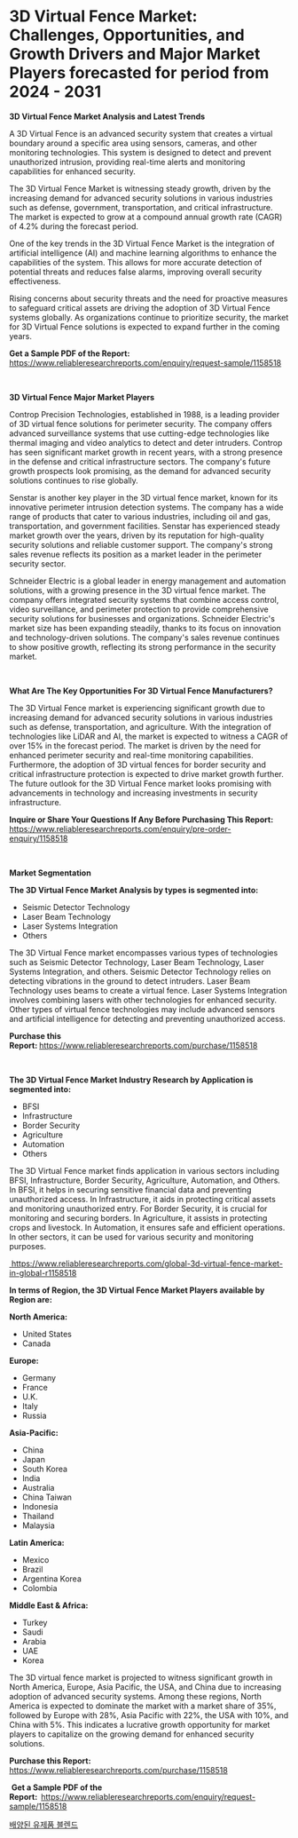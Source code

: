 <p><h1>3D Virtual Fence Market: Challenges, Opportunities, and Growth Drivers and Major Market Players forecasted for period from 2024 - 2031</h1></p><p><strong>3D Virtual Fence Market Analysis and Latest Trends</strong></p>
<p><p>A 3D Virtual Fence is an advanced security system that creates a virtual boundary around a specific area using sensors, cameras, and other monitoring technologies. This system is designed to detect and prevent unauthorized intrusion, providing real-time alerts and monitoring capabilities for enhanced security.</p><p>The 3D Virtual Fence Market is witnessing steady growth, driven by the increasing demand for advanced security solutions in various industries such as defense, government, transportation, and critical infrastructure. The market is expected to grow at a compound annual growth rate (CAGR) of 4.2% during the forecast period.</p><p>One of the key trends in the 3D Virtual Fence Market is the integration of artificial intelligence (AI) and machine learning algorithms to enhance the capabilities of the system. This allows for more accurate detection of potential threats and reduces false alarms, improving overall security effectiveness.</p><p>Rising concerns about security threats and the need for proactive measures to safeguard critical assets are driving the adoption of 3D Virtual Fence systems globally. As organizations continue to prioritize security, the market for 3D Virtual Fence solutions is expected to expand further in the coming years.</p></p>
<p><strong>Get a Sample PDF of the Report:&nbsp;</strong> <a href="https://www.reliableresearchreports.com/enquiry/request-sample/1158518">https://www.reliableresearchreports.com/enquiry/request-sample/1158518</a></p>
<p>&nbsp;</p>
<p><strong>3D Virtual Fence Major Market Players</strong></p>
<p><p>Controp Precision Technologies, established in 1988, is a leading provider of 3D virtual fence solutions for perimeter security. The company offers advanced surveillance systems that use cutting-edge technologies like thermal imaging and video analytics to detect and deter intruders. Controp has seen significant market growth in recent years, with a strong presence in the defense and critical infrastructure sectors. The company's future growth prospects look promising, as the demand for advanced security solutions continues to rise globally.</p><p>Senstar is another key player in the 3D virtual fence market, known for its innovative perimeter intrusion detection systems. The company has a wide range of products that cater to various industries, including oil and gas, transportation, and government facilities. Senstar has experienced steady market growth over the years, driven by its reputation for high-quality security solutions and reliable customer support. The company's strong sales revenue reflects its position as a market leader in the perimeter security sector.</p><p>Schneider Electric is a global leader in energy management and automation solutions, with a growing presence in the 3D virtual fence market. The company offers integrated security systems that combine access control, video surveillance, and perimeter protection to provide comprehensive security solutions for businesses and organizations. Schneider Electric's market size has been expanding steadily, thanks to its focus on innovation and technology-driven solutions. The company's sales revenue continues to show positive growth, reflecting its strong performance in the security market.</p></p>
<p>&nbsp;</p>
<p><strong>What Are The Key Opportunities For 3D Virtual Fence Manufacturers?</strong></p>
<p><p>The 3D Virtual Fence market is experiencing significant growth due to increasing demand for advanced security solutions in various industries such as defense, transportation, and agriculture. With the integration of technologies like LiDAR and AI, the market is expected to witness a CAGR of over 15% in the forecast period. The market is driven by the need for enhanced perimeter security and real-time monitoring capabilities. Furthermore, the adoption of 3D virtual fences for border security and critical infrastructure protection is expected to drive market growth further. The future outlook for the 3D Virtual Fence market looks promising with advancements in technology and increasing investments in security infrastructure.</p></p>
<p><strong>Inquire or Share Your Questions If Any Before Purchasing This Report:</strong> <a href="https://www.reliableresearchreports.com/enquiry/pre-order-enquiry/1158518">https://www.reliableresearchreports.com/enquiry/pre-order-enquiry/1158518</a></p>
<p>&nbsp;</p>
<p><strong>Market Segmentation</strong></p>
<p><strong>The 3D Virtual Fence Market Analysis by types is segmented into:</strong></p>
<p><ul><li>Seismic Detector Technology</li><li>Laser Beam Technology</li><li>Laser Systems Integration</li><li>Others</li></ul></p>
<p><p>The 3D Virtual Fence market encompasses various types of technologies such as Seismic Detector Technology, Laser Beam Technology, Laser Systems Integration, and others. Seismic Detector Technology relies on detecting vibrations in the ground to detect intruders. Laser Beam Technology uses beams to create a virtual fence. Laser Systems Integration involves combining lasers with other technologies for enhanced security. Other types of virtual fence technologies may include advanced sensors and artificial intelligence for detecting and preventing unauthorized access.</p></p>
<p><strong>Purchase this Report:&nbsp;</strong><a href="https://www.reliableresearchreports.com/purchase/1158518">https://www.reliableresearchreports.com/purchase/1158518</a></p>
<p>&nbsp;</p>
<p><strong>The 3D Virtual Fence Market Industry Research by Application is segmented into:</strong></p>
<p><ul><li>BFSI</li><li>Infrastructure</li><li>Border Security</li><li>Agriculture</li><li>Automation</li><li>Others</li></ul></p>
<p><p>The 3D Virtual Fence market finds application in various sectors including BFSI, Infrastructure, Border Security, Agriculture, Automation, and Others. In BFSI, it helps in securing sensitive financial data and preventing unauthorized access. In Infrastructure, it aids in protecting critical assets and monitoring unauthorized entry. For Border Security, it is crucial for monitoring and securing borders. In Agriculture, it assists in protecting crops and livestock. In Automation, it ensures safe and efficient operations. In other sectors, it can be used for various security and monitoring purposes.</p></p>
<p><a href="https://www.reliableresearchreports.com/global-3d-virtual-fence-market-in-global-r1158518">&nbsp;https://www.reliableresearchreports.com/global-3d-virtual-fence-market-in-global-r1158518</a></p>
<p><strong>In terms of Region, the 3D Virtual Fence Market Players available by Region are:</strong></p>
<p>
    <p> <strong> North America: </strong>
        <ul>
            <li>United States</li>
            <li>Canada</li>
        </ul>
        </p> 
    <p> <strong> Europe: </strong>
        <ul>
            <li>Germany</li>
            <li>France</li>
            <li>U.K.</li>
            <li>Italy</li>
            <li>Russia</li>
        </ul>
        </p> 
    <p> <strong> Asia-Pacific: </strong>
        <ul>
            <li>China</li>
            <li>Japan</li>
            <li>South Korea</li>
            <li>India</li>
            <li>Australia</li>
            <li>China Taiwan</li>
            <li>Indonesia</li>
            <li>Thailand</li>
            <li>Malaysia</li>
        </ul>
        </p> 
    <p> <strong> Latin America: </strong>
        <ul>
            <li>Mexico</li>
            <li>Brazil</li>
            <li>Argentina Korea</li>
            <li>Colombia</li>
        </ul>
        </p> 
    <p> <strong> Middle East & Africa: </strong>
        <ul>
            <li>Turkey</li>
            <li>Saudi</li>
            <li>Arabia</li>
            <li>UAE</li>
            <li>Korea</li>
        </ul>
    </p>
    </p>
<p><p>The 3D virtual fence market is projected to witness significant growth in North America, Europe, Asia Pacific, the USA, and China due to increasing adoption of advanced security systems. Among these regions, North America is expected to dominate the market with a market share of 35%, followed by Europe with 28%, Asia Pacific with 22%, the USA with 10%, and China with 5%. This indicates a lucrative growth opportunity for market players to capitalize on the growing demand for enhanced security solutions.</p></p>
<p><strong>Purchase this Report: </strong><a href="https://www.reliableresearchreports.com/purchase/1158518">https://www.reliableresearchreports.com/purchase/1158518</a></p>
<p>&nbsp;<strong>Get a Sample PDF of the Report:&nbsp;&nbsp;</strong><a href="https://www.reliableresearchreports.com/enquiry/request-sample/1158518">https://www.reliableresearchreports.com/enquiry/request-sample/1158518</a></p>
<p><strong></strong></p>
<p><p><a href="https://github.com/fernandotryO5lson96765/Market-Research-Report-List-2/blob/main/7697765124710.md">배양된 유제품 블렌드</a></p></p>